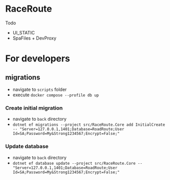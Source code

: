 # RaceRoute

Todo
- UI_STATIC
- SpaFiles + DevProxy

# For developers
## migrations
- navigate to `scripts` folder
- execute `docker compose --profile db up`
### Create initial migration
- navigate to `back` directory
- `dotnet ef migrations --project src/RaceRoute.Core add InitialCreate -- "Server=127.0.0.1,1401;Database=RoadRoute;User Id=SA;Password=My&Strong1234567;Encrypt=False;"`
### Update database
- navigate to `back` directory
- `dotnet ef database update --project src/RaceRoute.Core -- "Server=127.0.0.1,1401;Database=RoadRoute;User Id=SA;Password=My&Strong1234567;Encrypt=False;"`
